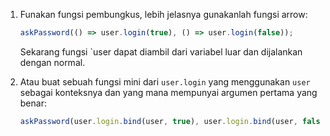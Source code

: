 

1. Funakan fungsi pembungkus, lebih jelasnya gunakanlah fungsi arrow:

    ```js 
    askPassword(() => user.login(true), () => user.login(false)); 
    ```

    Sekarang fungsi `user dapat diambil dari variabel luar dan dijalankan dengan normal.

2. Atau buat sebuah fungsi mini dari `user.login` yang menggunakan `user` sebagai konteksnya dan yang mana mempunyai argumen pertama yang benar:


    ```js 
    askPassword(user.login.bind(user, true), user.login.bind(user, false)); 
    ```
